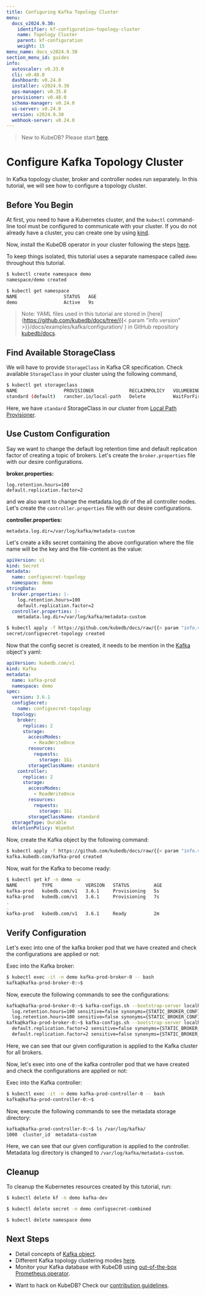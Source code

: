 ```yaml
---
title: Configuring Kafka Topology Cluster
menu:
  docs_v2024.9.30:
    identifier: kf-configuration-topology-cluster
    name: Topology Cluster
    parent: kf-configuration
    weight: 15
menu_name: docs_v2024.9.30
section_menu_id: guides
info:
  autoscaler: v0.33.0
  cli: v0.48.0
  dashboard: v0.24.0
  installer: v2024.9.30
  ops-manager: v0.35.0
  provisioner: v0.48.0
  schema-manager: v0.24.0
  ui-server: v0.24.0
  version: v2024.9.30
  webhook-server: v0.24.0
---
```


> New to KubeDB? Please start [here](/docs/v2024.9.30/README).

# Configure Kafka Topology Cluster

In Kafka topology cluster, broker and controller nodes run separately. In this tutorial, we will see how to configure a topology cluster.

## Before You Begin

At first, you need to have a Kubernetes cluster, and the `kubectl` command-line tool must be configured to communicate with your cluster. If you do not already have a cluster, you can create one by using [kind](https://kind.sigs.k8s.io/docs/user/quick-start/).

Now, install the KubeDB operator in your cluster following the steps [here](/docs/v2024.9.30/setup/README).

To keep things isolated, this tutorial uses a separate namespace called `demo` throughout this tutorial.

```bash
$ kubectl create namespace demo
namespace/demo created

$ kubectl get namespace
NAME                 STATUS   AGE
demo                 Active   9s
```

> Note: YAML files used in this tutorial are stored in [here](https://github.com/kubedb/docs/tree/{{< param "info.version" >}}/docs/examples/kafka/configuration/
) in GitHub repository [kubedb/docs](https://github.com/kubedb/docs).

## Find Available StorageClass

We will have to provide `StorageClass` in Kafka CR specification. Check available `StorageClass` in your cluster using the following command,

```bash
$ kubectl get storageclass
NAME                 PROVISIONER             RECLAIMPOLICY   VOLUMEBINDINGMODE      ALLOWVOLUMEEXPANSION   AGE
standard (default)   rancher.io/local-path   Delete          WaitForFirstConsumer   false                  1h
```

Here, we have `standard` StorageClass in our cluster from [Local Path Provisioner](https://github.com/rancher/local-path-provisioner).

## Use Custom Configuration

Say we want to change the default log retention time and default replication factor of creating a topic of brokers. Let's create the `broker.properties` file with our desire configurations.

**broker.properties:**

```properties
log.retention.hours=100
default.replication.factor=2
```

and we also want to change the metadata.log.dir of the all controller nodes. Let's create the `controller.properties` file with our desire configurations.

**controller.properties:**

```properties
metadata.log.dir=/var/log/kafka/metadata-custom
```

Let's create a k8s secret containing the above configuration where the file name will be the key and the file-content as the value:

```yaml
apiVersion: v1
kind: Secret
metadata:
  name: configsecret-topology
  namespace: demo
stringData:
  broker.properties: |-
    log.retention.hours=100
    default.replication.factor=2
  controller.properties: |-
    metadata.log.dir=/var/log/kafka/metadata-custom
```

```bash
$ kubectl apply -f https://github.com/kubedb/docs/raw/{{< param "info.version" >}}/docs/examples/kafka/configuration/configsecret-topology.yaml
secret/configsecret-topology created
```

Now that the config secret is created, it needs to be mention in the [Kafka](/docs/v2024.9.30/guides/kafka/concepts/kafka) object's yaml:

```yaml
apiVersion: kubedb.com/v1
kind: Kafka
metadata:
  name: kafka-prod
  namespace: demo
spec:
  version: 3.6.1
  configSecret:
    name: configsecret-topology
  topology:
    broker:
      replicas: 2
      storage:
        accessModes:
          - ReadWriteOnce
        resources:
          requests:
            storage: 1Gi
        storageClassName: standard
    controller:
      replicas: 2
      storage:
        accessModes:
          - ReadWriteOnce
        resources:
          requests:
            storage: 1Gi
        storageClassName: standard
  storageType: Durable
  deletionPolicy: WipeOut
```

Now, create the Kafka object by the following command:

```bash
$ kubectl apply -f https://github.com/kubedb/docs/raw/{{< param "info.version" >}}/docs/examples/kafka/configuration/kafka-topology.yaml
kafka.kubedb.com/kafka-prod created
```

Now, wait for the Kafka to become ready:

```bash
$ kubectl get kf -n demo -w
NAME         TYPE            VERSION   STATUS         AGE
kafka-prod   kubedb.com/v1   3.6.1     Provisioning   5s
kafka-prod   kubedb.com/v1   3.6.1     Provisioning   7s
.
.
kafka-prod   kubedb.com/v1   3.6.1     Ready          2m
```

## Verify Configuration

Let's exec into one of the kafka broker pod that we have created and check the configurations are applied or not:

Exec into the Kafka broker:

```bash
$ kubectl exec -it -n demo kafka-prod-broker-0 -- bash
kafka@kafka-prod-broker-0:~$ 
```

Now, execute the following commands to see the configurations:
```bash
kafka@kafka-prod-broker-0:~$ kafka-configs.sh --bootstrap-server localhost:9092 --command-config /opt/kafka/config/clientauth.properties --describe --entity-type brokers --all | grep log.retention.hours
  log.retention.hours=100 sensitive=false synonyms={STATIC_BROKER_CONFIG:log.retention.hours=100, DEFAULT_CONFIG:log.retention.hours=168}
  log.retention.hours=100 sensitive=false synonyms={STATIC_BROKER_CONFIG:log.retention.hours=100, DEFAULT_CONFIG:log.retention.hours=168}
kafka@kafka-prod-broker-0:~$ kafka-configs.sh --bootstrap-server localhost:9092 --command-config /opt/kafka/config/clientauth.properties --describe --entity-type brokers --all | grep default.replication.factor
  default.replication.factor=2 sensitive=false synonyms={STATIC_BROKER_CONFIG:default.replication.factor=2, DEFAULT_CONFIG:default.replication.factor=1}
  default.replication.factor=2 sensitive=false synonyms={STATIC_BROKER_CONFIG:default.replication.factor=2, DEFAULT_CONFIG:default.replication.factor=1}
```
Here, we can see that our given configuration is applied to the Kafka cluster for all brokers.

Now, let's exec into one of the kafka controller pod that we have created and check the configurations are applied or not:

Exec into the Kafka controller:

```bash
$ kubectl exec -it -n demo kafka-prod-controller-0 -- bash
kafka@kafka-prod-controller-0:~$ 
```

Now, execute the following commands to see the metadata storage directory:
```bash
kafka@kafka-prod-controller-0:~$ ls /var/log/kafka/
1000  cluster_id  metadata-custom
```

Here, we can see that our given configuration is applied to the controller. Metadata log directory is changed to `/var/log/kafka/metadata-custom`.

## Cleanup

To cleanup the Kubernetes resources created by this tutorial, run:

```bash
$ kubectl delete kf -n demo kafka-dev 

$ kubectl delete secret -n demo configsecret-combined 

$ kubectl delete namespace demo
```

## Next Steps

- Detail concepts of [Kafka object](/docs/v2024.9.30/guides/kafka/concepts/kafka).
- Different Kafka topology clustering modes [here](/docs/v2024.9.30/guides/kafka/clustering/_index).
- Monitor your Kafka database with KubeDB using [out-of-the-box Prometheus operator](/docs/v2024.9.30/guides/kafka/monitoring/using-prometheus-operator).

[//]: # (- Monitor your Kafka database with KubeDB using [out-of-the-box builtin-Prometheus]&#40;/docs/guides/kafka/monitoring/using-builtin-prometheus.md&#41;.)
- Want to hack on KubeDB? Check our [contribution guidelines](/docs/v2024.9.30/CONTRIBUTING).

